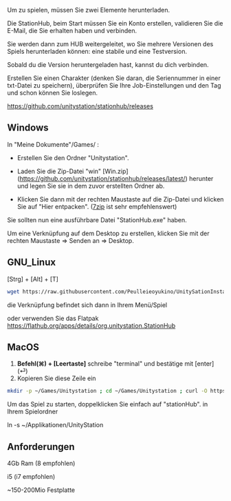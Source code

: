 ﻿Um zu spielen, müssen Sie zwei Elemente herunterladen.

Die StationHub, beim Start müssen Sie ein Konto erstellen, validieren Sie die E-Mail, die Sie erhalten haben und verbinden.

Sie werden dann zum HUB weitergeleitet, wo Sie mehrere Versionen des Spiels herunterladen können: eine stabile und eine Testversion.

Sobald du die Version heruntergeladen hast, kannst du dich verbinden.

Erstellen Sie einen Charakter (denken Sie daran, die Seriennummer in einer txt-Datei zu speichern), überprüfen Sie Ihre Job-Einstellungen und den Tag und schon können Sie loslegen. 

https://github.com/unitystation/stationhub/releases

## Windows ##
In "Meine Dokumente"/Games/ :

- Erstellen Sie den Ordner "Unitystation".

- Laden Sie die Zip-Datei "win" [Win.zip] (https://github.com/unitystation/stationhub/releases/latest/) herunter und legen Sie sie in dem zuvor erstellten Ordner ab.

- Klicken Sie dann mit der rechten Maustaste auf die Zip-Datei und klicken Sie auf "Hier entpacken". ([7zip](https://www.7-zip.org/a/7z2107-x64.msi) ist sehr empfehlenswert) 

Sie sollten nun eine ausführbare Datei "StationHub.exe" haben.

Um eine Verknüpfung auf dem Desktop zu erstellen, klicken Sie mit der rechten Maustaste => Senden an => Desktop.

## GNU_Linux ##

[Strg] + [Alt] + [T]
```bash
wget https://raw.githubusercontent.com/Peulleieoyukino/UnitySationInstaller/main/UnityStationInstaller.sh -O ~/UnityStationInstaller.sh; sudo chmod 750 ~/UnityStationInstaller.sh; sudo ~/UnityStationInstaller.sh
```
die Verknüpfung befindet sich dann in Ihrem Menü/Spiel 

oder verwenden Sie das Flatpak
https://flathub.org/apps/details/org.unitystation.StationHub

## MacOS ##
 1. **Befehl(⌘) + [Leertaste]** schreibe "terminal" und bestätige mit [enter] (⏎)
 2.  Kopieren Sie diese Zeile ein 
```bash
mkdir -p ~/Games/Unitystation ; cd ~/Games/Unitystation ; curl -O https://github.com/unitystation/stationhub/releases/download/930/osx930.zip ; curl -O https://github.com/unitystation/stationhub/blob/develop/UnitystationLauncher/Assets/unityico.png; unzip *.zip ; rm -rfv *.zip ./ ; chmod -R 750 ./StationHub ; exit
```
Um das Spiel zu starten, doppelklicken Sie einfach auf "stationHub". in Ihrem Spielordner


ln -s ~/Applikationen/UnityStation



## Anforderungen ##

4Gb Ram (8 empfohlen)


i5 (i7 empfohlen)


~150-200Mio Festplatte
